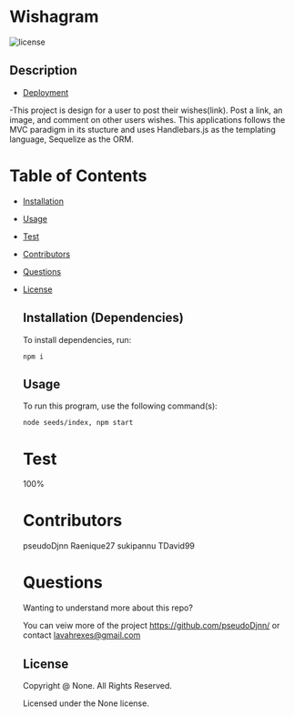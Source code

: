 # Wishagram

![license](https://img.shields.io/badge/license-None-yellowgreen.svg)

## Description

- [Deployment](https://glacial-mesa-81435.herokuapp.com/)

-This project is design for a user to post their wishes(link). Post a link, an image, and comment on other users wishes. This applications follows the MVC paradigm in its stucture and uses Handlebars.js as the templating language, Sequelize as the ORM.<br/>

# Table of Contents

- [Installation](#installation)
- [Usage](#usage)
- [Test](#test)
- [Contributors](#contributors)
- [Questions](#questions)
- [License](#license)

  ## Installation (Dependencies)

  To install dependencies, run:

  ```
  npm i
  ```

  ## Usage

  To run this program, use the following command(s):

  ```
  node seeds/index, npm start
  ```

  # Test

  100%

  # Contributors

  pseudoDjnn
  Raenique27
  sukipannu
  TDavid99


  # Questions

  Wanting to understand more about this repo?

  You can veiw more of the project https://github.com/pseudoDjnn/ or contact lavahrexes@gmail.com 
  
  ## License

  Copyright @ None. All Rights Reserved.

  Licensed under the None license.
